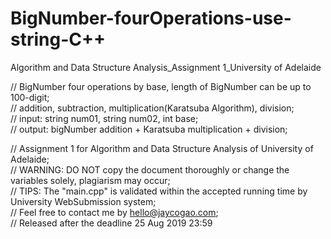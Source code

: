 # BigNumber-fourOperations-use-string-C++
Algorithm and Data Structure Analysis_Assignment 1_University of Adelaide  
  
// BigNumber four operations by base, length of BigNumber can be up to 100-digit;  
// addition, subtraction, multiplication(Karatsuba Algorithm), division;  
// input: string num01, string num02, int base;  
// output: bigNumber addition + Karatsuba multiplication + division;  
  
// Assignment 1 for Algorithm and Data Structure Analysis of University of Adelaide;  
// WARNING: DO NOT copy the document thoroughly or change the variables solely, plagiarism may occur;  
// TIPS: The "main.cpp" is validated within the accepted running time by University WebSubmission system;  
// Feel free to contact me by hello@jaycogao.com;  
// Released after the deadline 25 Aug 2019 23:59
